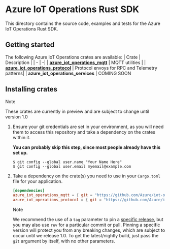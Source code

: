 # Azure IoT Operations Rust SDK

This directory contains the source code, examples and tests for the Azure IoT Operations Rust SDK.

## Getting started

The following Azure IoT Operations crates are available:
| Crate | Description |
| - | -|
| [**azure_iot_operations_mqtt**](../azure_iot_operations_mqtt/) | MQTT utilities |
| [**azure_iot_operations_protocol**](../azure_iot_operations_protocol/) | Protocol envoys for RPC and Telemetry patterns|
| **azure_iot_operations_services** | COMING SOON

## Installing crates

> [!NOTE]
> These crates are currently in preview and are subject to change until version 1.0

1. Ensure your git credentials are set in your environment, as you will need them to access this repository and take a dependency on the crates within it.

    **You can probably skip this step, since most people already have this set up.**

    ```
    $ git config --global user.name "Your Name Here"
    $ git config --global user.email myemail@example.com
    ```

2. Take a dependency on the crate(s) you need to use in your `Cargo.toml` file for your application.
    ```toml
    [dependencies]
    azure_iot_operations_mqtt = { git = "https://github.com/Azure/iot-operations-sdks.git", tag = "<release tag here>"}
    azure_iot_operations_protocol = { git = "https://github.com/Azure/iot-operations-sdks.git", tag = "<release tag here>" }
    ```

    > [!NOTE]
    > We recommend the use of a `tag` parameter to pin a [specific release](https://github.com/Azure/iot-operations-sdks/releases), but you may also use `rev` for a particular commit or pull. Pinning a specific version will protect you from any breaking changes, which are subject to occur until we release 1.0.
    >To get the latest/nightly build, just pass the `git` argument by itself, with no other parameters.
